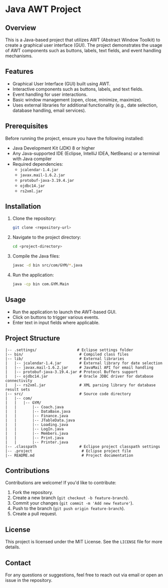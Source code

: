 # Java AWT Project

## Overview

This is a Java-based project that utilizes AWT (Abstract Window Toolkit) to create a graphical user interface (GUI). The project demonstrates the usage of AWT components such as buttons, labels, text fields, and event handling mechanisms.

## Features

- Graphical User Interface (GUI) built using AWT.
- Interactive components such as buttons, labels, and text fields.
- Event handling for user interactions.
- Basic window management (open, close, minimize, maximize).
- Uses external libraries for additional functionality (e.g., date selection, database handling, email services).

## Prerequisites

Before running the project, ensure you have the following installed:

- Java Development Kit (JDK) 8 or higher
- Any Java-supported IDE (Eclipse, IntelliJ IDEA, NetBeans) or a terminal with Java compiler
- Required dependencies:
  - `jcalendar-1.4.jar`
  - `javax.mail-1.6.2.jar`
  - `protobuf-java-3.19.4.jar`
  - `ojdbc14.jar`
  - `rs2xml.jar`

## Installation

1. Clone the repository:
   ```bash
   git clone <repository-url>
   ```
2. Navigate to the project directory:
   ```bash
   cd <project-directory>
   ```
3. Compile the Java files:
   ```bash
   javac -d bin src/com/GYM/*.java
   ```
4. Run the application:
   ```bash
   java -cp bin com.GYM.Main
   ```

## Usage

- Run the application to launch the AWT-based GUI.
- Click on buttons to trigger various events.
- Enter text in input fields where applicable.

## Project Structure

```
|-- .settings/                  # Eclipse settings folder
|-- bin/                         # Compiled class files
|-- lib/                         # External libraries
|   |-- jcalendar-1.4.jar        # External library for date selection
|   |-- javax.mail-1.6.2.jar     # JavaMail API for email handling
|   |-- protobuf-java-3.19.4.jar # Protocol Buffers support
|   |-- ojdbc14.jar              # Oracle JDBC driver for database connectivity
|   |-- rs2xml.jar               # XML parsing library for database result sets
|-- src/                         # Source code directory
|   |-- com/
|   |   |-- GYM/
|   |       |-- Coach.java
|   |       |-- DataBase.java
|   |       |-- Finance.java
|   |       |-- JTableData.java
|   |       |-- Loading.java
|   |       |-- LogIn.java
|   |       |-- Members.java
|   |       |-- Print.java
|   |       |-- Printer.java
|-- .classpath                   # Eclipse project classpath settings
|-- .project                      # Eclipse project file
|-- README.md                     # Project documentation
```

## Contributions

Contributions are welcome! If you'd like to contribute:

1. Fork the repository.
2. Create a new branch (`git checkout -b feature-branch`).
3. Commit your changes (`git commit -m 'Add new feature'`).
4. Push to the branch (`git push origin feature-branch`).
5. Create a pull request.

## License

This project is licensed under the MIT License. See the `LICENSE` file for more details.

## Contact

For any questions or suggestions, feel free to reach out via email or open an issue in the repository.

